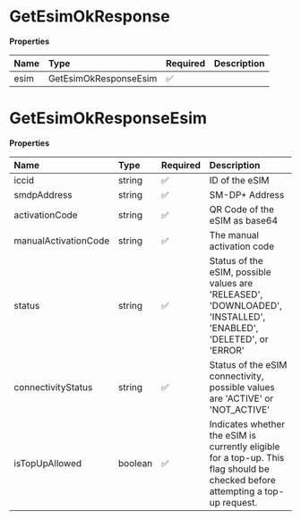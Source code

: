 # GetEsimOkResponse

**Properties**

| Name | Type                  | Required | Description |
| :--- | :-------------------- | :------- | :---------- |
| esim | GetEsimOkResponseEsim | ✅       |             |

# GetEsimOkResponseEsim

**Properties**

| Name                 | Type    | Required | Description                                                                                                                    |
| :------------------- | :------ | :------- | :----------------------------------------------------------------------------------------------------------------------------- |
| iccid                | string  | ✅       | ID of the eSIM                                                                                                                 |
| smdpAddress          | string  | ✅       | SM-DP+ Address                                                                                                                 |
| activationCode       | string  | ✅       | QR Code of the eSIM as base64                                                                                                  |
| manualActivationCode | string  | ✅       | The manual activation code                                                                                                     |
| status               | string  | ✅       | Status of the eSIM, possible values are 'RELEASED', 'DOWNLOADED', 'INSTALLED', 'ENABLED', 'DELETED', or 'ERROR'                |
| connectivityStatus   | string  | ✅       | Status of the eSIM connectivity, possible values are 'ACTIVE' or 'NOT_ACTIVE'                                                  |
| isTopUpAllowed       | boolean | ✅       | Indicates whether the eSIM is currently eligible for a top-up. This flag should be checked before attempting a top-up request. |
